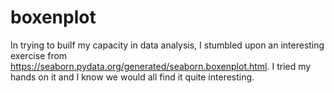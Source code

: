 # boxenplot
In trying to builf my capacity in data analysis, I stumbled upon an interesting exercise from https://seaborn.pydata.org/generated/seaborn.boxenplot.html. I tried my hands on it and I know we would all find it quite interesting. 
